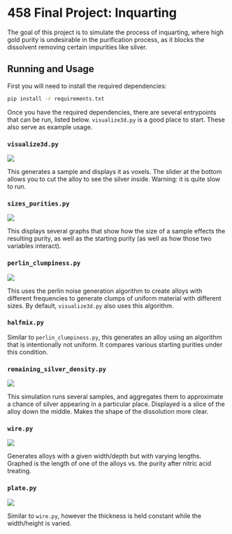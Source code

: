 # 458 Final Project: Inquarting

The goal of this project is to simulate the process of inquarting, where high
gold purity is undesirable in the purification process, as it blocks the
dissolvent removing certain impurities like silver.

## Running and Usage

First you will need to install the required dependencies:

```sh
pip install -r requirements.txt
```

Once you have the required dependencies, there are several entrypoints that can
be run, listed below. `visualize3d.py` is a good place to start. These also
serve as example usage.

### `visualize3d.py`

![](./visualize3d.png)

This generates a sample and displays it as voxels. The slider at the bottom
allows you to cut the alloy to see the silver inside. Warning: it is quite slow
to run.

### `sizes_purities.py`

![](./sizes_purities.png)

This displays several graphs that show how the size of a sample effects the
resulting purity, as well as the starting purity (as well as how those two
variables interact).

### `perlin_clumpiness.py`

![](./perlin_clumpiness.png)

This uses the perlin noise generation algorithm to create alloys with different
frequencies to generate clumps of uniform material with different sizes. By
default, `visualize3d.py` also uses this algorithm.

### `halfmix.py`

Similar to `perlin_clumpiness.py`, this generates an alloy using an algorithm
that is intentionally not uniform. It compares various starting purities under
this condition.

### `remaining_silver_density.py`

![](./remaining_silver_density.png)

This simulation runs several samples, and aggregates them to approximate a
chance of silver appearing in a particular place. Displayed is a slice of the
alloy down the middle. Makes the shape of the dissolution more clear.

### `wire.py`

![](./wire.png)

Generates alloys with a given width/depth but with varying lengths. Graphed is
the length of one of the alloys vs. the purity after nitric acid treating.

### `plate.py`

![](./plate.png)

Similar to `wire.py`, however the thickness is held constant while the
width/height is varied.

